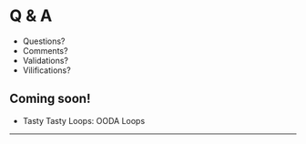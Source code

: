 # Q & A

* Questions?
* Comments?
* Validations?
* Vilifications?

## Coming soon!

* Tasty Tasty Loops: OODA Loops
---

